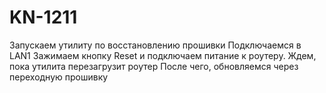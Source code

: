 # KN-1211

Запускаем утилиту по восстановлению прошивки
Подключаемся в LAN1
Зажимаем кнопку Reset и подключаем питание к роутеру.
Ждем, пока утилита перезагрузит роутер
После чего, обновляемся через переходную прошивку
